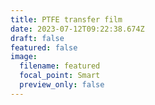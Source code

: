 ```yaml
---
title: PTFE transfer film
date: 2023-07-12T09:22:38.674Z
draft: false
featured: false
image:
  filename: featured
  focal_point: Smart
  preview_only: false
---
```

